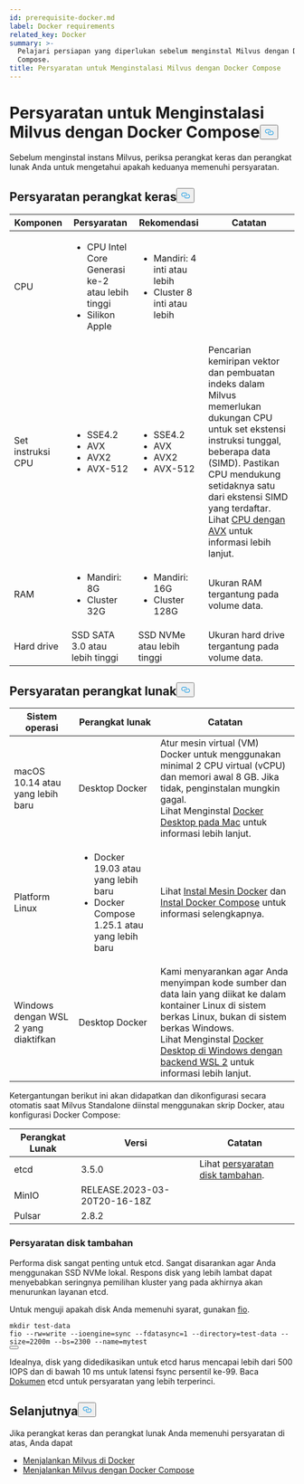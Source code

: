 ```yaml
---
id: prerequisite-docker.md
label: Docker requirements
related_key: Docker
summary: >-
  Pelajari persiapan yang diperlukan sebelum menginstal Milvus dengan Docker
  Compose.
title: Persyaratan untuk Menginstalasi Milvus dengan Docker Compose
---
```

<h1 id="Requirements-for-Installing-Milvus-with-Docker-Compose" class="common-anchor-header">Persyaratan untuk Menginstalasi Milvus dengan Docker Compose<button data-href="#Requirements-for-Installing-Milvus-with-Docker-Compose" class="anchor-icon" translate="no">
      <svg translate="no"
        aria-hidden="true"
        focusable="false"
        height="20"
        version="1.1"
        viewBox="0 0 16 16"
        width="16"
      >
        <path
          fill="#0092E4"
          fill-rule="evenodd"
          d="M4 9h1v1H4c-1.5 0-3-1.69-3-3.5S2.55 3 4 3h4c1.45 0 3 1.69 3 3.5 0 1.41-.91 2.72-2 3.25V8.59c.58-.45 1-1.27 1-2.09C10 5.22 8.98 4 8 4H4c-.98 0-2 1.22-2 2.5S3 9 4 9zm9-3h-1v1h1c1 0 2 1.22 2 2.5S13.98 12 13 12H9c-.98 0-2-1.22-2-2.5 0-.83.42-1.64 1-2.09V6.25c-1.09.53-2 1.84-2 3.25C6 11.31 7.55 13 9 13h4c1.45 0 3-1.69 3-3.5S14.5 6 13 6z"
        ></path>
      </svg>
    </button></h1><p>Sebelum menginstal instans Milvus, periksa perangkat keras dan perangkat lunak Anda untuk mengetahui apakah keduanya memenuhi persyaratan.</p>
<h2 id="Hardware-requirements" class="common-anchor-header">Persyaratan perangkat keras<button data-href="#Hardware-requirements" class="anchor-icon" translate="no">
      <svg translate="no"
        aria-hidden="true"
        focusable="false"
        height="20"
        version="1.1"
        viewBox="0 0 16 16"
        width="16"
      >
        <path
          fill="#0092E4"
          fill-rule="evenodd"
          d="M4 9h1v1H4c-1.5 0-3-1.69-3-3.5S2.55 3 4 3h4c1.45 0 3 1.69 3 3.5 0 1.41-.91 2.72-2 3.25V8.59c.58-.45 1-1.27 1-2.09C10 5.22 8.98 4 8 4H4c-.98 0-2 1.22-2 2.5S3 9 4 9zm9-3h-1v1h1c1 0 2 1.22 2 2.5S13.98 12 13 12H9c-.98 0-2-1.22-2-2.5 0-.83.42-1.64 1-2.09V6.25c-1.09.53-2 1.84-2 3.25C6 11.31 7.55 13 9 13h4c1.45 0 3-1.69 3-3.5S14.5 6 13 6z"
        ></path>
      </svg>
    </button></h2><table>
<thead>
<tr><th>Komponen</th><th>Persyaratan</th><th>Rekomendasi</th><th>Catatan</th></tr>
</thead>
<tbody>
<tr><td>CPU</td><td><ul><li>CPU Intel Core Generasi ke-2 atau lebih tinggi</li><li>Silikon Apple</li></ul></td><td><ul><li>Mandiri: 4 inti atau lebih</li><li>Cluster 8 inti atau lebih</li></ul></td><td></td></tr>
<tr><td>Set instruksi CPU</td><td><ul><li>SSE4.2</li><li>AVX</li><li>AVX2</li><li>AVX-512</li></ul></td><td><ul><li>SSE4.2</li><li>AVX</li><li>AVX2</li><li>AVX-512</li></ul></td><td>Pencarian kemiripan vektor dan pembuatan indeks dalam Milvus memerlukan dukungan CPU untuk set ekstensi instruksi tunggal, beberapa data (SIMD). Pastikan CPU mendukung setidaknya satu dari ekstensi SIMD yang terdaftar. Lihat <a href="https://en.wikipedia.org/wiki/Advanced_Vector_Extensions#CPUs_with_AVX">CPU dengan AVX</a> untuk informasi lebih lanjut.</td></tr>
<tr><td>RAM</td><td><ul><li>Mandiri: 8G</li><li>Cluster 32G</li></ul></td><td><ul><li>Mandiri: 16G</li><li>Cluster 128G</li></ul></td><td>Ukuran RAM tergantung pada volume data.</td></tr>
<tr><td>Hard drive</td><td>SSD SATA 3.0 atau lebih tinggi</td><td>SSD NVMe atau lebih tinggi</td><td>Ukuran hard drive tergantung pada volume data.</td></tr>
</tbody>
</table>
<h2 id="Software-requirements" class="common-anchor-header">Persyaratan perangkat lunak<button data-href="#Software-requirements" class="anchor-icon" translate="no">
      <svg translate="no"
        aria-hidden="true"
        focusable="false"
        height="20"
        version="1.1"
        viewBox="0 0 16 16"
        width="16"
      >
        <path
          fill="#0092E4"
          fill-rule="evenodd"
          d="M4 9h1v1H4c-1.5 0-3-1.69-3-3.5S2.55 3 4 3h4c1.45 0 3 1.69 3 3.5 0 1.41-.91 2.72-2 3.25V8.59c.58-.45 1-1.27 1-2.09C10 5.22 8.98 4 8 4H4c-.98 0-2 1.22-2 2.5S3 9 4 9zm9-3h-1v1h1c1 0 2 1.22 2 2.5S13.98 12 13 12H9c-.98 0-2-1.22-2-2.5 0-.83.42-1.64 1-2.09V6.25c-1.09.53-2 1.84-2 3.25C6 11.31 7.55 13 9 13h4c1.45 0 3-1.69 3-3.5S14.5 6 13 6z"
        ></path>
      </svg>
    </button></h2><table>
<thead>
<tr><th>Sistem operasi</th><th>Perangkat lunak</th><th>Catatan</th></tr>
</thead>
<tbody>
<tr><td>macOS 10.14 atau yang lebih baru</td><td>Desktop Docker</td><td>Atur mesin virtual (VM) Docker untuk menggunakan minimal 2 CPU virtual (vCPU) dan memori awal 8 GB. Jika tidak, penginstalan mungkin gagal. <br/>Lihat Menginstal <a href="https://docs.docker.com/desktop/mac/install/">Docker Desktop pada Mac</a> untuk informasi lebih lanjut.</td></tr>
<tr><td>Platform Linux</td><td><ul><li>Docker 19.03 atau yang lebih baru</li><li>Docker Compose 1.25.1 atau yang lebih baru</li></ul></td><td>Lihat <a href="https://docs.docker.com/engine/install/">Instal Mesin Docker</a> dan <a href="https://docs.docker.com/compose/install/">Instal Docker Compose</a> untuk informasi selengkapnya.</td></tr>
<tr><td>Windows dengan WSL 2 yang diaktifkan</td><td>Desktop Docker</td><td>Kami menyarankan agar Anda menyimpan kode sumber dan data lain yang diikat ke dalam kontainer Linux di sistem berkas Linux, bukan di sistem berkas Windows.<br/>Lihat Menginstal <a href="https://docs.docker.com/desktop/windows/install/#wsl-2-backend">Docker Desktop di Windows dengan backend WSL 2</a> untuk informasi lebih lanjut.</td></tr>
</tbody>
</table>
<p>Ketergantungan berikut ini akan didapatkan dan dikonfigurasi secara otomatis saat Milvus Standalone diinstal menggunakan skrip Docker, atau konfigurasi Docker Compose:</p>
<table>
<thead>
<tr><th>Perangkat Lunak</th><th>Versi</th><th>Catatan</th></tr>
</thead>
<tbody>
<tr><td>etcd</td><td>3.5.0</td><td>Lihat <a href="#Additional-disk-requirements">persyaratan disk tambahan</a>.</td></tr>
<tr><td>MinIO</td><td>RELEASE.2023-03-20T20-16-18Z</td><td></td></tr>
<tr><td>Pulsar</td><td>2.8.2</td><td></td></tr>
</tbody>
</table>
<h3 id="Additional-disk-requirements" class="common-anchor-header">Persyaratan disk tambahan</h3><p>Performa disk sangat penting untuk etcd. Sangat disarankan agar Anda menggunakan SSD NVMe lokal. Respons disk yang lebih lambat dapat menyebabkan seringnya pemilihan kluster yang pada akhirnya akan menurunkan layanan etcd.</p>
<p>Untuk menguji apakah disk Anda memenuhi syarat, gunakan <a href="https://github.com/axboe/fio">fio</a>.</p>
<pre><code translate="no" class="language-bash"><span class="hljs-built_in">mkdir</span> test-data
fio --rw=write --ioengine=<span class="hljs-built_in">sync</span> --fdatasync=1 --directory=test-data --size=2200m --bs=2300 --name=mytest
<button class="copy-code-btn"></button></code></pre>
<p>Idealnya, disk yang didedikasikan untuk etcd harus mencapai lebih dari 500 IOPS dan di bawah 10 ms untuk latensi fsync persentil ke-99. Baca <a href="https://etcd.io/docs/v3.5/op-guide/hardware/#disks">Dokumen</a> etcd untuk persyaratan yang lebih terperinci.</p>
<h2 id="Whats-next" class="common-anchor-header">Selanjutnya<button data-href="#Whats-next" class="anchor-icon" translate="no">
      <svg translate="no"
        aria-hidden="true"
        focusable="false"
        height="20"
        version="1.1"
        viewBox="0 0 16 16"
        width="16"
      >
        <path
          fill="#0092E4"
          fill-rule="evenodd"
          d="M4 9h1v1H4c-1.5 0-3-1.69-3-3.5S2.55 3 4 3h4c1.45 0 3 1.69 3 3.5 0 1.41-.91 2.72-2 3.25V8.59c.58-.45 1-1.27 1-2.09C10 5.22 8.98 4 8 4H4c-.98 0-2 1.22-2 2.5S3 9 4 9zm9-3h-1v1h1c1 0 2 1.22 2 2.5S13.98 12 13 12H9c-.98 0-2-1.22-2-2.5 0-.83.42-1.64 1-2.09V6.25c-1.09.53-2 1.84-2 3.25C6 11.31 7.55 13 9 13h4c1.45 0 3-1.69 3-3.5S14.5 6 13 6z"
        ></path>
      </svg>
    </button></h2><p>Jika perangkat keras dan perangkat lunak Anda memenuhi persyaratan di atas, Anda dapat</p>
<ul>
<li><a href="/docs/id/install_standalone-docker.md">Menjalankan Milvus di Docker</a></li>
<li><a href="/docs/id/install_standalone-docker-compose.md">Menjalankan Milvus dengan Docker Compose</a></li>
</ul>
